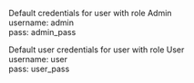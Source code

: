 Default credentials for user with role Admin
<br>
username: admin
<br>
pass: admin_pass


Default user credentials for user with role User
<br>
username: user
<br>
pass: user_pass

